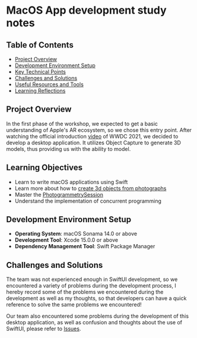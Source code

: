 # MacOS App development study notes

## Table of Contents
- [Project Overview](#project-overview)
- [Development Environment Setup](#development-environment-setup)
- [Key Technical Points](#key-technical-points)
- [Challenges and Solutions](#challenges-and-solutions)
- [Useful Resources and Tools](#useful-resources-and-tools)
- [Learning Reflections](#learning-reflections)

## Project Overview
In the first phase of the workshop, we expected to get a basic understanding of Apple's AR ecosystem, so we chose this entry point. After watching the official introduction [video](https://developer.apple.com/videos/play/wwdc2021/10076) of WWDC 2021, we decided to develop a desktop application. It utilizes Object Capture to generate 3D models, thus providing us with the ability to model.

## Learning Objectives
- Learn to write macOS applications using Swift
- Learn more about how to [create 3d objects from photographs](https://developer.apple.com/documentation/RealityKit/creating-3d-objects-from-photographs)
- Master the [PhotogrammetrySession](https://developer.apple.com/documentation/realitykit/photogrammetrysession)
- Understand the implementation of concurrent programming

## Development Environment Setup

- **Operating System**: macOS Sonama 14.0 or above
- **Development Tool**: Xcode 15.0.0 or above
- **Dependency Management Tool**: Swift Package Manager

## Challenges and Solutions
The team was not experienced enough in SwiftUI development, so we encountered a variety of problems during the development process, I hereby record some of the problems we encountered during the development as well as my thoughts, so that developers can have a quick reference to solve the same problems we encountered!

Our team also encountered some problems during the development of this desktop application, as well as confusion and thoughts about the use of SwiftUI, please refer to [Issues](DevelopmentNotes.md).
